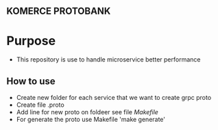## KOMERCE PROTOBANK #

# Purpose
- This repository is use to handle microservice better performance

## How to use
- Create new folder for each service that we want to create grpc proto
- Create file .proto
- Add line for new proto on foldeer see file *Makefile*
- For generate the proto use Makefile 'make generate'